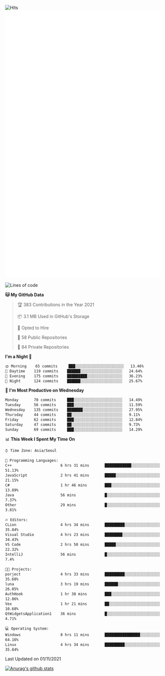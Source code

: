 ![Hits](https://hits.seeyoufarm.com/api/count/incr/badge.svg?url=https%3A%2F%2Fgithub.com%2Fkokose1234&count_bg=%2379C83D&title_bg=%23555555&icon=apple.svg&icon_color=%23E7E7E7&title=hits&edge_flat=false)
<br/>
![Metrics](https://github.com/kokose1234/kokose1234/blob/main/github-metrics.svg)

<!--START_SECTION:waka-->
![Lines of code](https://img.shields.io/badge/From%20Hello%20World%20I%27ve%20Written-11.7%20million%20lines%20of%20code-blue)

**🐱 My GitHub Data** 

> 🏆 383 Contributions in the Year 2021
 > 
> 📦 3.1 MB Used in GitHub's Storage 
 > 
> 💼 Opted to Hire
 > 
> 📜 58 Public Repositories 
 > 
> 🔑 84 Private Repositories  
 > 
**I'm a Night 🦉** 

```text
🌞 Morning    65 commits     ███░░░░░░░░░░░░░░░░░░░░░░   13.46% 
🌆 Daytime    119 commits    ██████░░░░░░░░░░░░░░░░░░░   24.64% 
🌃 Evening    175 commits    █████████░░░░░░░░░░░░░░░░   36.23% 
🌙 Night      124 commits    ██████░░░░░░░░░░░░░░░░░░░   25.67%

```
📅 **I'm Most Productive on Wednesday** 

```text
Monday       70 commits     ███░░░░░░░░░░░░░░░░░░░░░░   14.49% 
Tuesday      56 commits     ███░░░░░░░░░░░░░░░░░░░░░░   11.59% 
Wednesday    135 commits    ███████░░░░░░░░░░░░░░░░░░   27.95% 
Thursday     44 commits     ██░░░░░░░░░░░░░░░░░░░░░░░   9.11% 
Friday       62 commits     ███░░░░░░░░░░░░░░░░░░░░░░   12.84% 
Saturday     47 commits     ██░░░░░░░░░░░░░░░░░░░░░░░   9.73% 
Sunday       69 commits     ███░░░░░░░░░░░░░░░░░░░░░░   14.29%

```


📊 **This Week I Spent My Time On** 

```text
⌚︎ Time Zone: Asia/Seoul

💬 Programming Languages: 
C++                      6 hrs 31 mins       ████████████░░░░░░░░░░░░░   51.13% 
JavaScript               2 hrs 41 mins       █████░░░░░░░░░░░░░░░░░░░░   21.15% 
C#                       1 hr 46 mins        ███░░░░░░░░░░░░░░░░░░░░░░   13.89% 
Java                     56 mins             █░░░░░░░░░░░░░░░░░░░░░░░░   7.37% 
Other                    29 mins             █░░░░░░░░░░░░░░░░░░░░░░░░   3.81%

🔥 Editors: 
CLion                    4 hrs 34 mins       █████████░░░░░░░░░░░░░░░░   35.84% 
Visual Studio            4 hrs 23 mins       ████████░░░░░░░░░░░░░░░░░   34.43% 
VS Code                  2 hrs 50 mins       █████░░░░░░░░░░░░░░░░░░░░   22.32% 
IntelliJ                 56 mins             █░░░░░░░░░░░░░░░░░░░░░░░░   7.4%

🐱‍💻 Projects: 
porject                  4 hrs 33 mins       █████████░░░░░░░░░░░░░░░░   35.68% 
luna                     3 hrs 19 mins       ██████░░░░░░░░░░░░░░░░░░░   26.05% 
AuthHook                 1 hr 38 mins        ███░░░░░░░░░░░░░░░░░░░░░░   12.86% 
Vex                      1 hr 21 mins        ██░░░░░░░░░░░░░░░░░░░░░░░   10.68% 
QtWidgetsApplication1    36 mins             █░░░░░░░░░░░░░░░░░░░░░░░░   4.71%

💻 Operating System: 
Windows                  8 hrs 11 mins       ████████████████░░░░░░░░░   64.16% 
Linux                    4 hrs 34 mins       █████████░░░░░░░░░░░░░░░░   35.84%

```


 Last Updated on 01/11/2021
<!--END_SECTION:waka-->

[![Anurag's github stats](https://github-readme-stats.vercel.app/api?username=kokose1234&theme=dracula)](https://github.com/anuraghazra/github-readme-stats)



	
